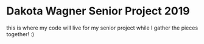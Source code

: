 # Dakota Wagner Senior Project 2019

this is where my code will live for my senior project while I gather the pieces together! :)
